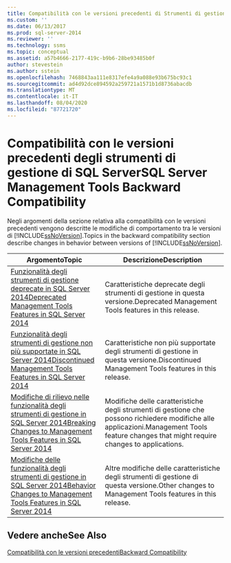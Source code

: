 ```yaml
---
title: Compatibilità con le versioni precedenti di Strumenti di gestione di SQL Server | Microsoft Docs
ms.custom: ''
ms.date: 06/13/2017
ms.prod: sql-server-2014
ms.reviewer: ''
ms.technology: ssms
ms.topic: conceptual
ms.assetid: a57b4666-2177-419c-b9b6-28be93485b0f
author: stevestein
ms.author: sstein
ms.openlocfilehash: 7468843aa111e8317efe4a9a088e93b675bc93c1
ms.sourcegitcommit: ad4d92dce894592a259721a1571b1d8736abacdb
ms.translationtype: MT
ms.contentlocale: it-IT
ms.lasthandoff: 08/04/2020
ms.locfileid: "87721720"
---
```

# <a name="sql-server-management-tools-backward-compatibility"></a><span data-ttu-id="4ab7e-102">Compatibilità con le versioni precedenti degli strumenti di gestione di SQL Server</span><span class="sxs-lookup"><span data-stu-id="4ab7e-102">SQL Server Management Tools Backward Compatibility</span></span>
  <span data-ttu-id="4ab7e-103">Negli argomenti della sezione relativa alla compatibilità con le versioni precedenti vengono descritte le modifiche di comportamento tra le versioni di [!INCLUDE[ssNoVersion](../includes/ssnoversion-md.md)].</span><span class="sxs-lookup"><span data-stu-id="4ab7e-103">Topics in the backward compatibility section describe changes in behavior between versions of [!INCLUDE[ssNoVersion](../includes/ssnoversion-md.md)].</span></span>  
  
|<span data-ttu-id="4ab7e-104">**Argomento**</span><span class="sxs-lookup"><span data-stu-id="4ab7e-104">**Topic**</span></span>|<span data-ttu-id="4ab7e-105">**Descrizione**</span><span class="sxs-lookup"><span data-stu-id="4ab7e-105">**Description**</span></span>|  
|---------------|---------------------|  
|[<span data-ttu-id="4ab7e-106">Funzionalità degli strumenti di gestione deprecate in SQL Server 2014</span><span class="sxs-lookup"><span data-stu-id="4ab7e-106">Deprecated Management Tools Features in SQL Server 2014</span></span>](../../2014/database-engine/deprecated-management-tools-features-in-sql-server-2014.md)|<span data-ttu-id="4ab7e-107">Caratteristiche deprecate degli strumenti di gestione in questa versione.</span><span class="sxs-lookup"><span data-stu-id="4ab7e-107">Deprecated Management Tools features in this release.</span></span>|  
|[<span data-ttu-id="4ab7e-108">Funzionalità degli strumenti di gestione non più supportate in SQL Server 2014</span><span class="sxs-lookup"><span data-stu-id="4ab7e-108">Discontinued Management Tools Features in SQL Server 2014</span></span>](../../2014/database-engine/discontinued-management-tools-features-in-sql-server-2014.md)|<span data-ttu-id="4ab7e-109">Caratteristiche non più supportate degli strumenti di gestione in questa versione.</span><span class="sxs-lookup"><span data-stu-id="4ab7e-109">Discontinued Management Tools features in this release.</span></span>|  
|[<span data-ttu-id="4ab7e-110">Modifiche di rilievo nelle funzionalità degli strumenti di gestione in SQL Server 2014</span><span class="sxs-lookup"><span data-stu-id="4ab7e-110">Breaking Changes to Management Tools Features in SQL Server 2014</span></span>](../../2014/database-engine/breaking-changes-to-management-tools-features-in-sql-server-2014.md)|<span data-ttu-id="4ab7e-111">Modifiche delle caratteristiche degli strumenti di gestione che possono richiedere modifiche alle applicazioni.</span><span class="sxs-lookup"><span data-stu-id="4ab7e-111">Management Tools feature changes that might require changes to applications.</span></span>|  
|[<span data-ttu-id="4ab7e-112">Modifiche delle funzionalità degli strumenti di gestione in SQL Server 2014</span><span class="sxs-lookup"><span data-stu-id="4ab7e-112">Behavior Changes to Management Tools Features in SQL Server 2014</span></span>](../../2014/database-engine/behavior-changes-to-management-tools-features-in-sql-server-2014.md)|<span data-ttu-id="4ab7e-113">Altre modifiche delle caratteristiche degli strumenti di gestione di questa versione.</span><span class="sxs-lookup"><span data-stu-id="4ab7e-113">Other changes to Management Tools features in this release.</span></span>|  
  
## <a name="see-also"></a><span data-ttu-id="4ab7e-114">Vedere anche</span><span class="sxs-lookup"><span data-stu-id="4ab7e-114">See Also</span></span>  
 [<span data-ttu-id="4ab7e-115">Compatibilità con le versioni precedenti</span><span class="sxs-lookup"><span data-stu-id="4ab7e-115">Backward Compatibility</span></span>](../../2014/getting-started/backward-compatibility.md)  
  
  
